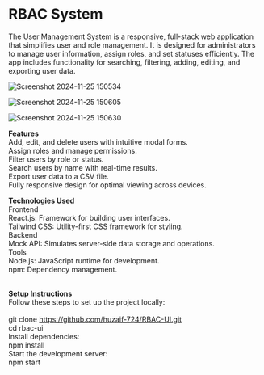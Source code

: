 # RBAC System
The User Management System is a responsive, full-stack web application that simplifies user and role management. It is designed for administrators to manage user information, assign roles, and set statuses efficiently. The app includes functionality for searching, filtering, adding, editing, and exporting user data.

![Screenshot 2024-11-25 150534](https://github.com/user-attachments/assets/dd628321-b2f5-4a4e-83a1-cc7f31c70f5e)

![Screenshot 2024-11-25 150605](https://github.com/user-attachments/assets/6ff00305-4600-4892-b9a4-0a20f19a9d22)

![Screenshot 2024-11-25 150630](https://github.com/user-attachments/assets/87ecadb8-7f88-455b-8061-5a39d58ddf44)


**Features**  <br/>
Add, edit, and delete users with intuitive modal forms. <br />
Assign roles and manage permissions. <br />
Filter users by role or status. <br />
Search users by name with real-time results. <br />
Export user data to a CSV file. <br />
Fully responsive design for optimal viewing across devices. <br />

**Technologies Used**  <br />
Frontend <br />
React.js: Framework for building user interfaces. <br />
Tailwind CSS: Utility-first CSS framework for styling. <br />
Backend <br />
Mock API: Simulates server-side data storage and operations. <br />
Tools <br />
Node.js: JavaScript runtime for development. <br />
npm: Dependency management. <br /> <br/>

**Setup Instructions** <br/>
Follow these steps to set up the project locally: <br/> <br/>
git clone https://github.com/huzaif-724/RBAC-UI.git <br/>
cd rbac-ui <br/>
Install dependencies: <br/>
npm install <br/>
Start the development server: <br/>
npm start <br/>











